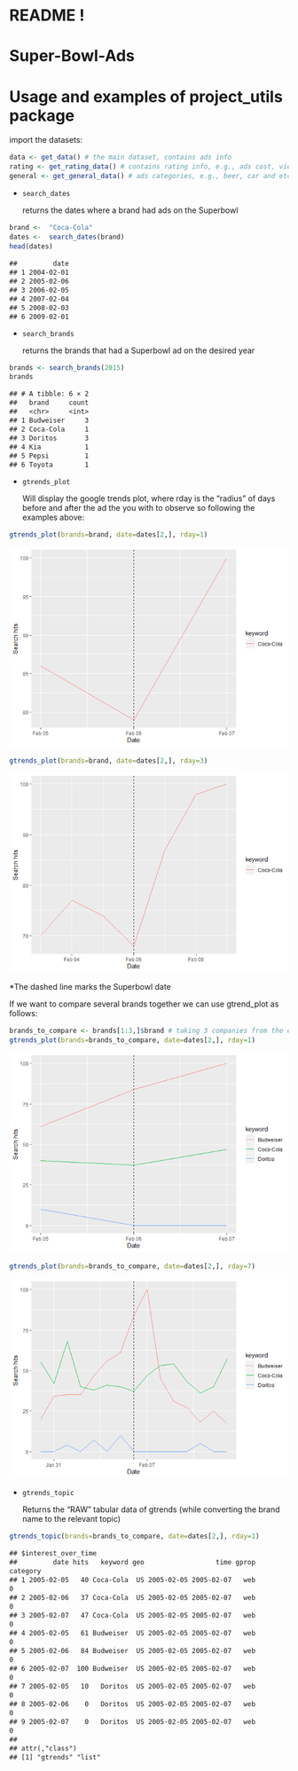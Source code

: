 README !
================

# Super-Bowl-Ads

# Usage and examples of project_utils package

import the datasets:

``` r
data <- get_data() # the main dataset, contains ads info
rating <- get_rating_data() # contains rating info, e.g., ads cost, viewrs and etc
general <- get_general_data() # ads categories, e.g., beer, car and etc 
```

- <code>search_dates</code>

  returns the dates where a brand had ads on the Superbowl

``` r
brand <-  "Coca-Cola"
dates <-  search_dates(brand)
head(dates)
```

    ##         date
    ## 1 2004-02-01
    ## 2 2005-02-06
    ## 3 2006-02-05
    ## 4 2007-02-04
    ## 5 2008-02-03
    ## 6 2009-02-01

- <code>search_brands</code>

  returns the brands that had a Superbowl ad on the desired year

``` r
brands <- search_brands(2015)
brands
```

    ## # A tibble: 6 × 2
    ##   brand     count
    ##   <chr>     <int>
    ## 1 Budweiser     3
    ## 2 Coca-Cola     1
    ## 3 Doritos       3
    ## 4 Kia           1
    ## 5 Pepsi         1
    ## 6 Toyota        1

- <code>gtrends_plot</code>

  Will display the google trends plot, where rday is the “radius” of
  days before and after the ad the you with to observe so following the
  examples above:

``` r
gtrends_plot(brands=brand, date=dates[2,], rday=1)
```

![](README_files/figure-gfm/unnamed-chunk-4-1.png)<!-- -->

``` r
gtrends_plot(brands=brand, date=dates[2,], rday=3)
```

![](README_files/figure-gfm/unnamed-chunk-4-2.png)<!-- -->

\*The dashed line marks the Superbowl date

If we want to compare several brands together we can use gtrend_plot as
follows:

``` r
brands_to_compare <- brands[1:3,]$brand # taking 3 companies from the exmaple above (Budweiser, Coca-Cola, Doritos)
gtrends_plot(brands=brands_to_compare, date=dates[2,], rday=1)
```

![](README_files/figure-gfm/unnamed-chunk-5-1.png)<!-- -->

``` r
gtrends_plot(brands=brands_to_compare, date=dates[2,], rday=7)
```

![](README_files/figure-gfm/unnamed-chunk-5-2.png)<!-- -->

- <code>gtrends_topic</code>

  Returns the “RAW” tabular data of gtrends (while converting the brand
  name to the relevant topic)

``` r
gtrends_topic(brands=brands_to_compare, date=dates[2,], rday=1)
```

    ## $interest_over_time
    ##         date hits   keyword geo                  time gprop category
    ## 1 2005-02-05   40 Coca-Cola  US 2005-02-05 2005-02-07   web        0
    ## 2 2005-02-06   37 Coca-Cola  US 2005-02-05 2005-02-07   web        0
    ## 3 2005-02-07   47 Coca-Cola  US 2005-02-05 2005-02-07   web        0
    ## 4 2005-02-05   61 Budweiser  US 2005-02-05 2005-02-07   web        0
    ## 5 2005-02-06   84 Budweiser  US 2005-02-05 2005-02-07   web        0
    ## 6 2005-02-07  100 Budweiser  US 2005-02-05 2005-02-07   web        0
    ## 7 2005-02-05   10   Doritos  US 2005-02-05 2005-02-07   web        0
    ## 8 2005-02-06    0   Doritos  US 2005-02-05 2005-02-07   web        0
    ## 9 2005-02-07    0   Doritos  US 2005-02-05 2005-02-07   web        0
    ## 
    ## attr(,"class")
    ## [1] "gtrends" "list"
